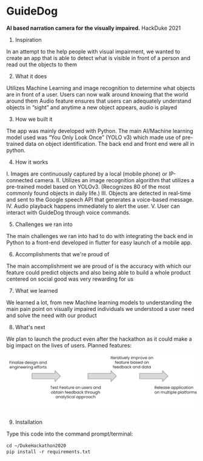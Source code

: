 # GuideDog
**AI based narration camera for the visually impaired.**
HackDuke 2021

1. Inspiration 

In an attempt to the help people with visual impairment, we wanted to create an app that is able to detect what is visible in front of a person and read out the objects to them

2. What it does 

Utilizes Machine Learning and image recognition to determine what objects are in front of a user. 
Users can now walk around knowing that the world around them
Audio feature ensures that users can adequately understand objects in “sight” and anytime a new object appears, audio is played

3. How we built it

The app was mainly developed with Python. The main AI/Machine learning model used was “You Only Look Once” (YOLO v3) which made use of pre-trained data on object identification. The back end and front end were all in python.

4. How it works

I. Images are continuously captured by a local (mobile phone) or IP-connected camera.
II. Utilizes an image recognition algorithm that utilizes a pre-trained model based on YOLOv3. (Recognizes 80 of the most commonly found objects in daily life.)
III. Objects are detected in real-time and sent to the Google speech API that generates a voice-based message.
IV. Audio playback happens immediately to alert the user.
V. User can interact with GuideDog through voice commands.

5. Challenges we ran into

The main challenges we ran into had to do with integrating the back end in Python to a front-end developed in flutter for easy launch of a mobile app. 

6. Accomplishments that we're proud of

The main accomplishment we are proud of is the accuracy with which our feature could predict objects and also being able to build a whole product centered on social good was very rewarding for us

7. What we learned

We learned a lot, from new Machine learning models to understanding the main pain point on visually impaired individuals we understood a user need and solve the need with our product

8. What's next

We plan to launch the product even after the hackathon as it could make a big impact on the lives of users. Planned features:

![Future Work](doc_assets/FutureWork.png)

9. Installation

Type this code into the command prompt/terminal:

	cd ~/DukeHackathon2020
	pip install -r requirements.txt
